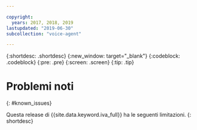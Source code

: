 ```yaml
---

copyright:
  years: 2017, 2018, 2019
lastupdated: "2019-06-30"
subcollection: "voice-agent"

---
```


{:shortdesc: .shortdesc}
{:new_window: target="_blank"}
{:codeblock: .codeblock}
{:pre: .pre}
{:screen: .screen}
{:tip: .tip}

# Problemi noti 
{: #known_issues}

Questa release di {{site.data.keyword.iva_full}} ha le seguenti limitazioni.
{: shortdesc}

